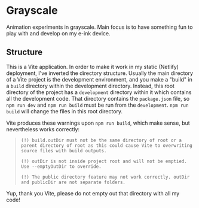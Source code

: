 # Grayscale

Animation experiments in grayscale. Main focus is to have something fun to play with and develop on my e-ink device.

## Structure

This is a Vite application. In order to make it work in my static (Netlify) deployment, I've inverted the directory structure. Usually the main directory of a Vite project is the development environment, and you make a "build" in a `build` directory within the development directory. Instead, this root directory of the project has a `development` directory within it which contains all the development code. That directory contains the `package.json` file, so `npm run dev` and `npm run build` must be run from the `development`. `npm run build` will change the files in this root directory.

Vite produces these warnings upon `npm run build`, which make sense, but nevertheless works correctly:

> `(!) build.outDir must not be the same directory of root or a parent directory of root as this could cause Vite to overwriting source files with build outputs.`
>
> `(!) outDir is not inside project root and will not be emptied.
Use --emptyOutDir to override.`
>
> `(!) The public directory feature may not work correctly. outDir and publicDir are not separate folders.`

Yup, thank you Vite, please do not empty out that directory with all my code!
